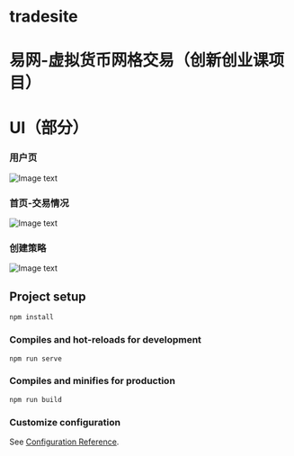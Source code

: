 # tradesite

# 易网-虚拟货币网格交易（创新创业课项目）

# UI（部分）
### 用户页
![Image text](https://github.com/LIUVVi/TradeSite-ING/blob/main/UI/%E7%94%A8%E6%88%B7.jpg?raw=true)

### 首页-交易情况
![Image text](https://github.com/LIUVVi/TradeSite-ING/blob/main/UI/%E9%A6%96%E9%A1%B5-%E4%BA%A4%E6%98%93%E6%83%85%E5%86%B5.jpg?raw=true)

### 创建策略
![Image text](https://github.com/LIUVVi/TradeSite-ING/blob/main/UI/%E5%88%9B%E5%BB%BA%E7%AD%96%E7%95%A5.jpg?raw=true)

## Project setup
```
npm install
```

### Compiles and hot-reloads for development
```
npm run serve
```

### Compiles and minifies for production
```
npm run build
```

### Customize configuration
See [Configuration Reference](https://cli.vuejs.org/config/).
